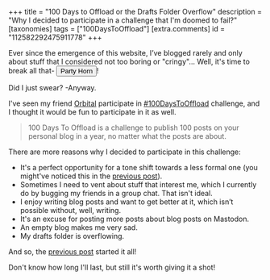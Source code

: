 +++
title = "100 Days to Offload or the Drafts Folder Overflow"
description = "Why I decided to participate in a challenge that I'm doomed to fail?"
[taxonomies]
tags = ["100DaysToOffload"]
[extra.comments]
id = "112582292475911778"
+++

Ever since the emergence of this website, I’ve blogged rarely and only about stuff that I considered not too boring or "cringy"... Well, it's time to break all that- <button class="audio" onclick="playAudio('party-horn.mp3')">Party Horn</button>!

Did I just swear? -Anyway.

I've seen my friend [Orbital](https://orbitalmartian.codeberg.page) participate in [#100DaysToOffload](https://100daystooffload.com) challenge, and I thought it would be fun to participate in it as well.

> 100 Days To Offload is a challenge to publish 100 posts on your personal blog in a year, no matter what the posts are about.

There are more reasons why I decided to participate in this challenge:

- It's a perfect opportunity for a tone shift towards a less formal one (you might've noticed this in the [previous post](@/blog/2024-06-04-rewriting-neocities-website/index.md)).
- Sometimes I need to vent about stuff that interest me, which I currently do by bugging my friends in a group chat. That isn't ideal.
- I enjoy writing blog posts and want to get better at it, which isn’t possible without, well, writing.
- It's an excuse for posting more posts about blog posts on Mastodon.
- An empty blog makes me very sad.
- My drafts folder is overflowing.

And so, the [previous post](@/blog/2024-06-04-rewriting-neocities-website/index.md) started it all!

Don't know how long I'll last, but still it's worth giving it a shot!

<script type="text/javascript">
	function playAudio(url) {
		new Audio(url).play();
	}
</script>
